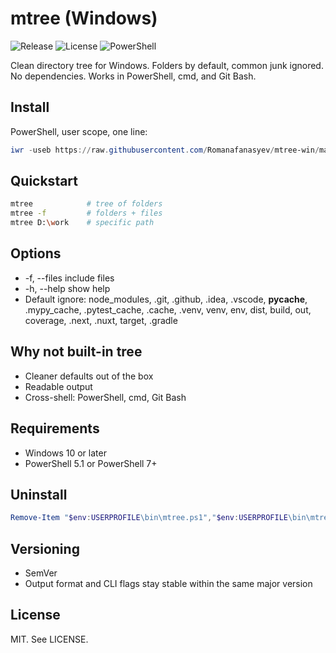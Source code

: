 # mtree (Windows)

![Release](https://img.shields.io/github/v/release/Romanafanasyev/mtree-win?sort=semver) ![License](https://img.shields.io/github/license/Romanafanasyev/mtree-win) ![PowerShell](https://img.shields.io/badge/PowerShell-5.1%2B-blue)

Clean directory tree for Windows. Folders by default, common junk ignored. No dependencies. Works in PowerShell, cmd, and Git Bash.

## Install
PowerShell, user scope, one line:
```powershell
iwr -useb https://raw.githubusercontent.com/Romanafanasyev/mtree-win/main/install.ps1 | iex
```

## Quickstart
```bash
mtree            # tree of folders
mtree -f         # folders + files
mtree D:\work    # specific path
```

## Options
- -f, --files  include files
- -h, --help   show help
- Default ignore: node_modules, .git, .github, .idea, .vscode, __pycache__, .mypy_cache, .pytest_cache, .cache, .venv, venv, env, dist, build, out, coverage, .next, .nuxt, target, .gradle

## Why not built-in tree
- Cleaner defaults out of the box
- Readable output
- Cross-shell: PowerShell, cmd, Git Bash

## Requirements
- Windows 10 or later
- PowerShell 5.1 or PowerShell 7+

## Uninstall
```powershell
Remove-Item "$env:USERPROFILE\bin\mtree.ps1","$env:USERPROFILE\bin\mtree.cmd","$env:USERPROFILE\bin\mtree" -ErrorAction SilentlyContinue
```

## Versioning
- SemVer
- Output format and CLI flags stay stable within the same major version

## License
MIT. See LICENSE.
